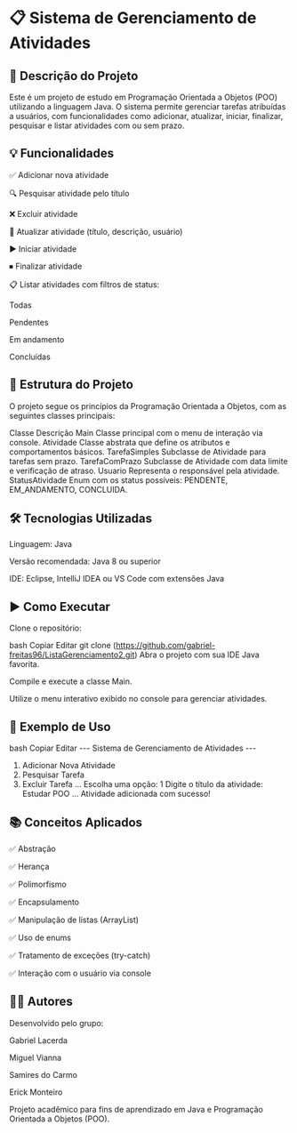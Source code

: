 # 📋 Sistema de Gerenciamento de Atividades

## 📌 Descrição do Projeto

Este é um projeto de estudo em Programação Orientada a Objetos (POO) utilizando a linguagem Java. O sistema permite gerenciar tarefas atribuídas a usuários, com funcionalidades como adicionar, atualizar, iniciar, finalizar, pesquisar e listar atividades com ou sem prazo.

## 💡 Funcionalidades

✅ Adicionar nova atividade

🔍 Pesquisar atividade pelo título

❌ Excluir atividade

🔄 Atualizar atividade (título, descrição, usuário)

▶️ Iniciar atividade

⏹ Finalizar atividade

📋 Listar atividades com filtros de status:

Todas

Pendentes

Em andamento

Concluídas

## 🧱 Estrutura do Projeto

O projeto segue os princípios da Programação Orientada a Objetos, com as seguintes classes principais:

Classe	Descrição
Main	Classe principal com o menu de interação via console.
Atividade	Classe abstrata que define os atributos e comportamentos básicos.
TarefaSimples	Subclasse de Atividade para tarefas sem prazo.
TarefaComPrazo	Subclasse de Atividade com data limite e verificação de atraso.
Usuario	Representa o responsável pela atividade.
StatusAtividade	Enum com os status possíveis: PENDENTE, EM_ANDAMENTO, CONCLUIDA.

## 🛠️ Tecnologias Utilizadas
Linguagem: Java

Versão recomendada: Java 8 ou superior

IDE: Eclipse, IntelliJ IDEA ou VS Code com extensões Java

## ▶️ Como Executar
Clone o repositório:

bash
Copiar
Editar
git clone (https://github.com/gabriel-freitas96/ListaGerenciamento2.git)
Abra o projeto com sua IDE Java favorita.

Compile e execute a classe Main.

Utilize o menu interativo exibido no console para gerenciar atividades.

## 📌 Exemplo de Uso
bash
Copiar
Editar
--- Sistema de Gerenciamento de Atividades ---
1. Adicionar Nova Atividade
2. Pesquisar Tarefa
3. Excluir Tarefa
...
Escolha uma opção: 1
Digite o título da atividade: Estudar POO
...
Atividade adicionada com sucesso!
## 📚 Conceitos Aplicados
✅ Abstração

✅ Herança

✅ Polimorfismo

✅ Encapsulamento

✅ Manipulação de listas (ArrayList)

✅ Uso de enums

✅ Tratamento de exceções (try-catch)

✅ Interação com o usuário via console

## 👨‍💻 Autores
Desenvolvido pelo grupo:

Gabriel Lacerda

Miguel Vianna

Samires do Carmo

Erick Monteiro

Projeto acadêmico para fins de aprendizado em Java e Programação Orientada a Objetos (POO).

